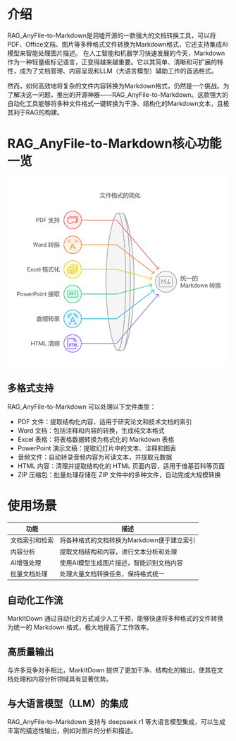 

# 介绍
RAG_AnyFile-to-Markdown是洞墟开源的一款强大的文档转换工具，可以将PDF、Office文档、图片等多种格式文件转换为Markdown格式，它还支持集成AI模型来智能处理图片描述。
在人工智能和机器学习快速发展的今天，Markdown作为一种轻量级标记语言，正变得越来越重要。它以其简单、清晰和可扩展的特性，成为了文档管理、内容呈现和LLM（大语言模型）辅助工作的首选格式。

然而，如何高效地将复杂的文件内容转换为Markdown格式，仍然是一个挑战。为了解决这一问题，推出的开源神器——RAG_AnyFile-to-Markdown。这款强大的自动化工具能够将多种文件格式一键转换为干净、结构化的Markdown文本，且极其利于RAG的构建。


# RAG_AnyFile-to-Markdown核心功能一览

![img.png](files/img.png)

## 多格式支持

RAG_AnyFile-to-Markdown 可以处理以下文件类型：
- PDF 文件：提取结构化内容，适用于研究论文和技术文档的索引
- Word 文档：包括注释和内容的转换，生成纯文本格式
- Excel 表格：将表格数据转换为格式化的 Markdown 表格
- PowerPoint 演示文稿：提取幻灯片中的文本、注释和图表
- 音频文件：自动转录音频内容为可读文本，并提取元数据
- HTML 内容：清理并提取结构化的 HTML 页面内容，适用于维基百科等页面
- ZIP 压缩包：批量处理存储在 ZIP 文件中的多种文件，自动完成大规模转换
# 使用场景
|功能|描述|
|--|--|
文档索引和检索|将各种格式的文档转换为Markdown便于建立索引|
内容分析|提取文档结构和内容，进行文本分析和处理
AI增强处理|使用AI模型生成图片描述，智能识别文档内容
批量文档处理|处理大量文档转换任务，保持格式统一

## 自动化工作流

MarkItDown 通过自动化的方式减少人工干预，能够快速将多种格式的文件转换为统一的 Markdown 格式，极大地提高了工作效率。

## 高质量输出

与许多竞争对手相比，MarkItDown 提供了更加干净、结构化的输出，使其在文档处理和内容分析领域具有显著优势。

## 与大语言模型（LLM）的集成

RAG_AnyFile-to-Markdown 支持与 deepseek r1 等大语言模型集成，可以生成丰富的描述性输出，例如对图片的分析和描述。